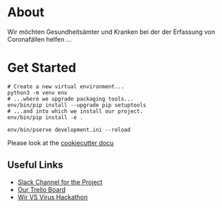 # About

Wir möchten Gesundheitsämter und Kranken bei der der Erfassung von Coronafällen helfen
...

 
 
# Get Started
 

```
# Create a new virtual environment...
python3 -m venv env
# ...where we upgrade packaging tools...
env/bin/pip install --upgrade pip setuptools
# ...and into which we install our project.
env/bin/pip install -e .
```
```
env/bin/pserve development.ini --reload

```
Please look at the [cookiecutter docu](https://docs.pylonsproject.org/projects/pyramid/en/latest/quick_tutorial/cookiecutters.html)

## Useful Links
- [Slack Channel for the Project](https://app.slack.com/client/T0104UWB020/C010JD4A346)
- [Our Trello Board](https://trello.com/b/EjpptW0V/0583-beschreibung-app-zur-registrierung-infizierter) 
- [Wir VS Virus Hackathon](https://wirvsvirushackathon.org/)